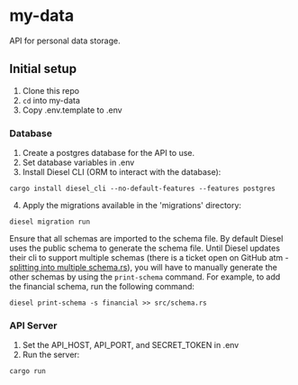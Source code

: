# my-data

API for personal data storage.

## Initial setup

1. Clone this repo
2. `cd` into my-data
3. Copy .env.template to .env

### Database
1. Create a postgres database for the API to use.
2. Set database variables in .env
3. Install Diesel CLI (ORM to interact with the database):

```
cargo install diesel_cli --no-default-features --features postgres
```

4. Apply the migrations available in the 'migrations' directory:

```
diesel migration run
```

Ensure that all schemas are imported to the schema file. By default Diesel uses the public schema to generate the schema file. Until Diesel updates their cli to support multiple schemas (there is a ticket open on GitHub atm - [splitting into multiple schema.rs](https://github.com/diesel-rs/diesel/pull/3796)), you will have to manually generate the other schemas by using the `print-schema` command. For example, to add the financial schema, run the following command:

```
diesel print-schema -s financial >> src/schema.rs
```

### API Server
1. Set the API_HOST, API_PORT, and SECRET_TOKEN in .env
2. Run the server:

```
cargo run
```
